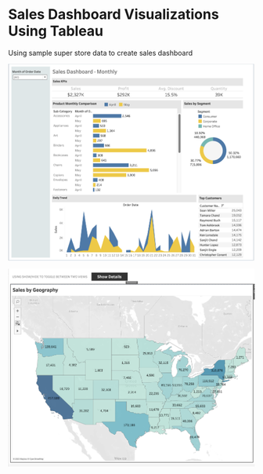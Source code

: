 # Sales Dashboard Visualizations Using Tableau
Using sample super store data to create sales dashboard 

![dashboard](Sales_Dashboard.png)

![GeographicView](GeographicView.png)

